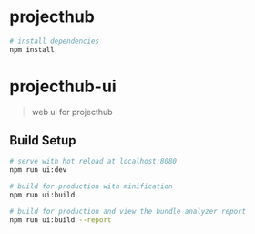 # projecthub

``` bash
# install dependencies
npm install
```

# projecthub-ui

> web ui for projecthub

## Build Setup

``` bash
# serve with hot reload at localhost:8080
npm run ui:dev

# build for production with minification
npm run ui:build

# build for production and view the bundle analyzer report
npm run ui:build --report
```
